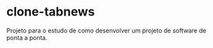 # clone-tabnews

Projeto para o estudo de como desenvolver um projeto de software de ponta a ponta.
